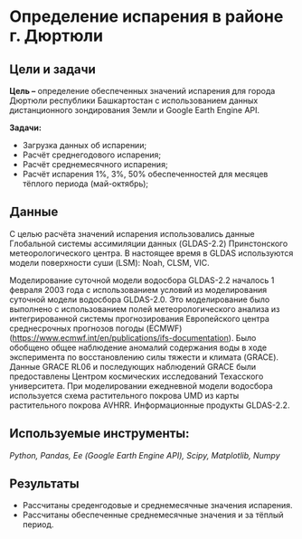 # Определение испарения в районе г. Дюртюли

## Цели и задачи

**Цель –** определение обеспеченных значений испарения для города Дюртюли республики Башкартостан с использованием данных дистанционного зондирования Земли и Google Earth Engine API.

**Задачи:**
- Загрузка данных об испарении;
- Расчёт среднегодового испарения;
- Расчёт среднемесячного испарения;
- Расчёт испарения 1%, 3%, 50% обеспеченностей для месяцев тёплого периода (май-октябрь);    

## Данные

С целью расчёта значений испарения использовались данные Глобальной системы ассимиляции данных (GLDAS-2.2) Принстонского метеорологического центра. В настоящее время в GLDAS используются модели поверхности суши (LSM): Noah, CLSM, VIC.

Моделирование суточной модели водосбора GLDAS-2.2 началось 1 февраля 2003 года с использованием условий из моделирования суточной модели водосбора GLDAS-2.0. Это моделирование было выполнено с использованием полей метеорологического анализа из интегрированной системы прогнозирования Европейского центра среднесрочных прогнозов погоды (ECMWF) (https://www.ecmwf.int/en/publications/ifs-documentation). Было обобщено общее наблюдение аномалий содержания воды в ходе эксперимента по восстановлению силы тяжести и климата (GRACE). Данные GRACE RL06 и последующих наблюдений GRACE были предоставлены Центром космических исследований Техасского университета. При моделировании ежедневной модели водосбора используется схема растительного покрова UMD из карты растительного покрова AVHRR. Информационные продукты GLDAS-2.2.

## Используемые инструменты: 
*Python, Pandas, Eе (Google Earth Engine API), Scipy, Matplotlib, Numpy*

## Результаты
- Рассчитаны среденгодовые и среднемесячные значения испарения.
- Рассчитаны обеспеченные среднемесячные значения и за тёплый период.
